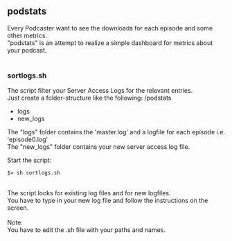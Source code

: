 ## podstats

Every Podcaster want to see the downloads for each episode and some other metrics.<br>
"podstats" is an attempt to realize a simple dashboard for metrics about your podcast.<br>
<br>
### sortlogs.sh
The script filter your Server Access Logs for the relevant entries.<br>
Just create a folder-structure like the following:
/podstats
  - logs
  - new_logs

The "logs" folder contains the 'master.log' and a logfile for each episode i.e. 'episode0.log'<br>
The "new_logs" folder contains your new server access log file. 

Start the script:<br>

```$> sh sortlogs.sh```

<br>
The script looks for existing log files and for new logfiles.<br>
You have to type in your new log file and follow the instructions on the screen.<br>
<br>
Note:<br>
You have to edit the .sh file with your paths and names.<br>


